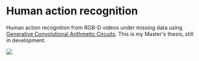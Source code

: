 # Human action recognition
Human action recognition from RGB-D videos under missing data using [Generative Convolutional Arithmetic Circuits](https://github.com/HUJI-Deep/Generative-ConvACs/). This is my Master's thesis, still in development. 

![](http://pawelnapierala.me/uploads/walking_skeleton.gif)
